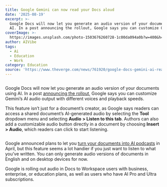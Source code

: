 ```yaml
---
title: Google Gemini can now read your Docs aloud
date: '2025-08-19'
excerpt: >-
  Google Docs will now let you generate an audio version of your documents using
  AI. In a post announcing the rollout, Google says you can customize Gem...
coverImage: >-
  https://images.unsplash.com/photo-1503676260728-1c00da094a0b?w=400&h=200&fit=crop&auto=format
author: AIVibe
tags:
  - Ai
  - Education
  - Work
category: Education
source: 'https://www.theverge.com/news/761920/google-docs-gemini-ai-read-aloud'
---
```


											

						
<figure>

<img alt="" data-caption="" data-portal-copyright="" data-has-syndication-rights="1" src="https://platform.theverge.com/wp-content/uploads/sites/2/2025/08/acastro_STK459_05.jpg?quality=90&#038;strip=all&#038;crop=0,0,100,100" />
	<figcaption>
		</figcaption>
</figure>
<p class="has-text-align-none">Google Docs will now let you generate an audio version of your documents using AI. In a post <a href="https://workspaceupdates.googleblog.com/2025/08/listen-to-documents-using-gemini-google-docs.html">announcing the rollout</a>, Google says you can customize Gemini’s AI audio output with different voices and playback speeds.</p>

<p class="has-text-align-none">This feature isn’t just for a document’s creator, as Google says readers can access a shared document’s AI-generated audio by selecting the <strong>Tool</strong> dropdown menu and selecting <strong>Audio</strong> <strong> &gt; Listen to this tab</strong>. Authors can also add a customizable audio button directly in a document by choosing <strong>Insert &gt; Audio</strong>, which readers can click to start listening.</p>
<img src="https://platform.theverge.com/wp-content/uploads/sites/2/2025/08/google-docs-ai-audio.gif?quality=90&#038;strip=all&#038;crop=3.2229965156794,0,93.554006968641,100" alt="" title="" data-has-syndication-rights="1" data-caption="" data-portal-copyright="" />
<p class="has-text-align-none">Google announced plans to let you <a href="https://www.theverge.com/news/645986/gemini-can-now-turn-your-google-docs-into-podcasts">turn your documents into AI podcasts</a> in April, but this feature seems a lot handier if you just want to listen to what you’ve written. You can only generate audio versions of documents in English and on desktop devices for now.</p>

<p class="has-text-align-none">Google is rolling out audio in Docs to Workspace users with business, enterprise, or education plans, as well as users who have AI Pro and Ultra subscriptions.</p>
						
									
